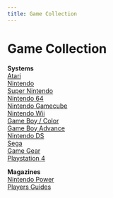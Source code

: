 ```yaml
---
title: Game Collection
---
```


Game Collection
===========

<b>Systems</b><br/>
<a href="/collections/games/atari.html">Atari<a/><br/>
<a href="/collections/games/nes.html">Nintendo<a/><br/>
<a href="/collections/games/snes.html">Super Nintendo<a/><br/>
<a href="/collections/games/n64.html">Nintendo 64<a/><br/>
<a href="/collections/games/gamecube.html">Nintendo Gamecube<a/><br/>
<a href="/collections/games/wii.html">Nintendo Wii<a/><br/>
<a href="/collections/games/gameboy.html">Game Boy / Color<a/><br/>
<a href="/collections/games/gameboy_advance.html">Game Boy Advance<a/><br/>
<a href="/collections/games/ds.html">Nintendo DS<a/><br/>
<a href="/collections/games/sega.html">Sega<a/><br/>
<a href="/collections/games/gamegear.html">Game Gear<a/><br/>
<a href="/collections/games/playstation4.html">Playstation 4<a/><br/>

<b>Magazines</b><br/>
<a href="/collections/games/nintendo_power.html">Nintendo Power<a/><br/>
<a href="/collections/games/players_guides.html">Players Guides<a/><br/>
